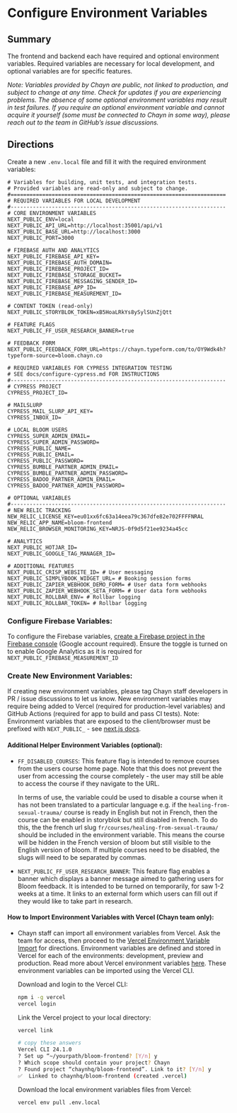 # Configure Environment Variables

## Summary

The frontend and backend each have required and optional environment variables. Required variables are necessary for local development, and optional variables are for specific features.

_Note: Variables provided by Chayn are public, not linked to production, and subject to change at any time. Check for updates if you are experiencing problems. The absence of some optional environment variables may result in test failures. If you require an optional environment variable and cannot acquire it yourself (some must be connected to Chayn in some way), please reach out to the team in GitHub’s issue discussions._

## Directions

Create a new `.env.local` file and fill it with the required environment variables:

```
# Variables for building, unit tests, and integration tests.
# Provided variables are read-only and subject to change.
#====================================================================
# REQUIRED VARIABLES FOR LOCAL DEVELOPMENT
#--------------------------------------------------------------------
# CORE ENVIRONMENT VARIABLES
NEXT_PUBLIC_ENV=local
NEXT_PUBLIC_API_URL=http://localhost:35001/api/v1
NEXT_PUBLIC_BASE_URL=http://localhost:3000
NEXT_PUBLIC_PORT=3000

# FIREBASE AUTH AND ANALYTICS
NEXT_PUBLIC_FIREBASE_API_KEY=
NEXT_PUBLIC_FIREBASE_AUTH_DOMAIN=
NEXT_PUBLIC_FIREBASE_PROJECT_ID=
NEXT_PUBLIC_FIREBASE_STORAGE_BUCKET=
NEXT_PUBLIC_FIREBASE_MESSAGING_SENDER_ID=
NEXT_PUBLIC_FIREBASE_APP_ID=
NEXT_PUBLIC_FIREBASE_MEASUREMENT_ID=

# CONTENT TOKEN (read-only)
NEXT_PUBLIC_STORYBLOK_TOKEN=xB5HoaLRkYs8ySylSUnZjQtt

# FEATURE FLAGS
NEXT_PUBLIC_FF_USER_RESEARCH_BANNER=true

# FEEDBACK FORM
NEXT_PUBLIC_FEEDBACK_FORM_URL=https://chayn.typeform.com/to/OY9Wdk4h?typeform-source=bloom.chayn.co

# REQUIRED VARIABLES FOR CYPRESS INTEGRATION TESTING
# SEE docs/configure-cypress.md FOR INSTRUCTIONS
#--------------------------------------------------------------------
# CYPRESS PROJECT
CYPRESS_PROJECT_ID=

# MAILSLURP
CYPRESS_MAIL_SLURP_API_KEY=
CYPRESS_INBOX_ID=

# LOCAL BLOOM USERS
CYPRESS_SUPER_ADMIN_EMAIL=
CYPRESS_SUPER_ADMIN_PASSWORD=
CYPRESS_PUBLIC_NAME=
CYPRESS_PUBLIC_EMAIL=
CYPRESS_PUBLIC_PASSWORD=
CYPRESS_BUMBLE_PARTNER_ADMIN_EMAIL=
CYPRESS_BUMBLE_PARTNER_ADMIN_PASSWORD=
CYPRESS_BADOO_PARTNER_ADMIN_EMAIL=
CYPRESS_BADOO_PARTNER_ADMIN_PASSWORD=

# OPTIONAL VARIABLES
#--------------------------------------------------------------------
# NEW RELIC TRACKING
NEW_RELIC_LICENSE_KEY=eu01xx6fc63a14eea79c367dfe82e702FFFFNRAL
NEW_RELIC_APP_NAME=bloom-frontend
NEW_RELIC_BROWSER_MONITORING_KEY=NRJS-0f9d5f21ee9234a45cc

# ANALYTICS
NEXT_PUBLIC_HOTJAR_ID=
NEXT_PUBLIC_GOOGLE_TAG_MANAGER_ID=

# ADDITIONAL FEATURES
NEXT_PUBLIC_CRISP_WEBSITE_ID= # User messaging
NEXT_PUBLIC_SIMPLYBOOK_WIDGET_URL= # Booking session forms
NEXT_PUBLIC_ZAPIER_WEBHOOK_DEMO_FORM= # User data form webhooks
NEXT_PUBLIC_ZAPIER_WEBHOOK_SETA_FORM= # User data form webhooks
NEXT_PUBLIC_ROLLBAR_ENV= # Rollbar logging
NEXT_PUBLIC_ROLLBAR_TOKEN= # Rollbar logging
```

### Configure Firebase Variables:

To configure the Firebase variables, [create a Firebase project in the Firebase console](https://firebase.google.com/) (Google account required). Ensure the toggle is turned on to enable Google Analytics as it is required for `NEXT_PUBLIC_FIREBASE_MEASUREMENT_ID`

###

### Create New Environment Variables:

If creating new environment variables, please tag Chayn staff developers in PR / issue discussions to let us know. New environment variables may require being added to Vercel (required for production-level variables) and GitHub Actions (required for app to build and pass CI tests). Note: Environment variables that are exposed to the client/browser must be prefixed with `NEXT_PUBLIC_` - see [next.js docs](https://nextjs.org/docs/basic-features/environment-variables#exposing-environment-variables-to-the-browser).

#### Additional Helper Environment Variables (optional):

- `FF_DISABLED_COURSES`: This feature flag is intended to remove courses from the users course home page. Note that this does not prevent the user from accessing the course completely - the user may still be able to access the course if they navigate to the URL.

  In terms of use, the variable could be used to disable a course when it has not been translated to a particular language e.g. if the `healing-from-sexual-trauma/` course is ready in English but not in French, then the course can be enabled in storyblok but still disabled in french. To do this, the the french url slug `fr/courses/healing-from-sexual-trauma/` should be included in the environment variable. This means the course will be hidden in the French version of bloom but still visible to the English version of bloom. If multiple courses need to be disabled, the slugs will need to be separated by commas.

- `NEXT_PUBLIC_FF_USER_RESEARCH_BANNER`: This feature flag enables a banner which displays a banner message aimed to gathering users for Bloom feedback. It is intended to be turned on temporarily, for saw 1-2 weeks at a time. It links to an external form which users can fill out if they would like to take part in research.

#### How to Import Environment Variables with Vercel (Chayn team only):

- Chayn staff can import all environment variables from Vercel. Ask the team for access, then proceed to the [Vercel Environment Variable Import](#vercel-environment-variable-import) for directions. Environment variables are defined and stored in Vercel for each of the environments: development, preview and production. Read more about Vercel environment variables [here](https://vercel.com/docs/concepts/projects/environment-variables). These environment variables can be imported using the Vercel CLI.

  Download and login to the Vercel CLI:

  ```bash
  npm i -g vercel
  vercel login
  ```

  Link the Vercel project to your local directory:

  ```bash
  vercel link

  # copy these answers
  Vercel CLI 24.1.0
  ? Set up “~/yourpath/bloom-frontend? [Y/n] y
  ? Which scope should contain your project? Chayn
  ? Found project “chaynhq/bloom-frontend”. Link to it? [Y/n] y
  ✅  Linked to chaynhq/bloom-frontend (created .vercel)
  ```

  Download the local environment variables files from Vercel:

  ```bash
  vercel env pull .env.local
  ```
